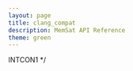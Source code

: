 ```yaml
---
layout: page
title: clang_compat
description: MemSat API Reference
theme: green
---
```




INTCON1 */
